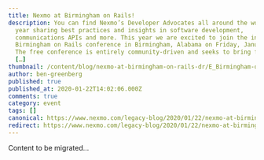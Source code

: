 ```yaml
---
title: Nexmo at Birmingham on Rails!
description: You can find Nexmo’s Developer Advocates all around the world every
  year sharing best practices and insights in software development,
  communications APIs and more. This year we are excited to join the inaugural
  Birmingham on Rails conference in Birmingham, Alabama on Friday, January 31st.
  The free conference is entirely community-driven and seeks to bring further
  […]
thumbnail: /content/blog/nexmo-at-birmingham-on-rails-dr/E_Birmingham-on-Rails_1200x600.png
author: ben-greenberg
published: true
published_at: 2020-01-22T14:02:06.000Z
comments: true
category: event
tags: []
canonical: https://www.nexmo.com/legacy-blog/2020/01/22/nexmo-at-birmingham-on-rails-dr
redirect: https://www.nexmo.com/legacy-blog/2020/01/22/nexmo-at-birmingham-on-rails-dr
---
```


Content to be migrated...
